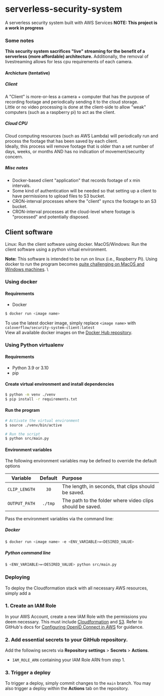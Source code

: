 # serverless-security-system
A serverless security system built with AWS Services
**NOTE: This project is a work in progress**

### Some notes
**This security system sacrifices "live" streaming for the benefit of a serverless (more affordable) architecture.** Additionally, the removal of livestreaming allows for less cpu requirements of each camera.

#### Archicture (tentative)

##### Client
A "Client" is more-or-less a camera + computer that has the purpose of recording footage and periodically sending it to the cloud storage. \
Little or no video processing is done at the client-side to allow "weak" computers (such as a raspberry pi) to act as the client.

##### Cloud CPU
Cloud computing resources (such as AWS Lambda) will periodically run and process the footage that has been saved by each client. \
Ideally, this process will remove footage that is older than a set number of days, weeks, or months AND has no indication of movement/security concern.

##### Misc notes
- Docker-based client "application" that records footage of x min intervals.
- Some kind of authentication will be needed so that setting up a client to have permissions to upload files to S3 bucket.
- CRON-interval processes where the "client" syncs the footage to an S3 bucket.
- CRON-interval processes at the cloud-level where footage is "processed" and potentially disposed.


## Client software
Linux: Run the client software using docker.
MacOS/Windows: Run the client software using a python virtual environment.

**Note:** This software is intended to be run on linux (i.e., Raspberry Pi). Using docker to run the program becomes [quite challenging on MacOS and Windows machines](https://medium.com/@jijupax/connect-the-webcam-to-docker-on-mac-or-windows-51d894c44468). \

### Using docker
#### Requirements
- Docker

```bash
$ docker run <image name>
```
To use the latest docker image, simply replace `<image name>` with `caloverflow/security-system-client:latest` \
View all available docker images on the [Docker Hub repository](https://hub.docker.com/repository/docker/caloverflow/security-system-client). 

### Using Python virtualenv
#### Requirements
- Python 3.9 or 3.10
- pip

#### Create virtual environment and install dependencies
```bash
$ python -m venv ./venv
$ pip install -r requirements.txt
```

#### Run the program
```bash
# Activate the virtual environment
$ source ./venv/bin/active

# Run the script
$ python src/main.py
```

#### Environment variables
The following environment variables may be defined to override the default options

| Variable | Default | Purpose |
| :-: | :-: | :--|
| `CLIP_LENGTH` | `30` | The length, in seconds, that clips should be saved. |
| `OUTPUT_PATH` | `./tmp` | The path to the folder where video clips should be saved. |

Pass the environment variables via the command line:
##### Docker
```bash
$ docker run <image name> -e <ENV_VARIABLE>=<DESIRED_VALUE>
```

##### Python command line
```bash
$ <ENV_VARIABLE>=<DESIRED_VALUE> python src/main.py
```


### Deploying
To deploy the Cloudformation stack with all necessary AWS resources, simply add a
### 1. Create an IAM Role
In your AWS Account, create a new IAM Role with the permissions you deem necessary. This must include [Cloudformation](https://aws.amazon.com/cloudformation/) and [S3](https://aws.amazon.com/ec2/). Refer to GitHub's docs for [Configuring OpenID Connect in AWS](https://docs.github.com/en/actions/deployment/security-hardening-your-deployments/configuring-openid-connect-in-amazon-web-services) for guidance.

### 2. Add essential secrets to your GitHub repository.

Add the following secrets via **Repository settings** > **Secrets** > **Actions**.

  - `IAM_ROLE_ARN` containing your IAM Role ARN from step 1.

### 3. Trigger a deploy
To trigger a deploy, simply commit changes to the `main` branch. You may also trigger a deploy within the **Actions** tab on the repository.

